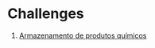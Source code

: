 # Challenges

1. [Armazenamento de produtos químicos ](armazenamentos_de_produtos_quimicos/README.md)
